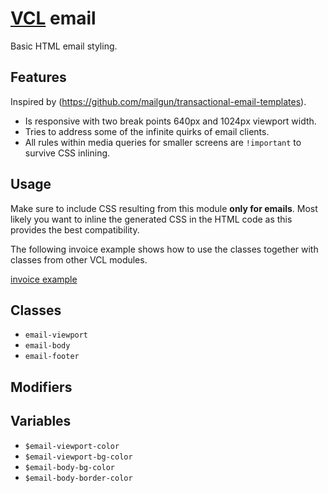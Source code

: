 # [VCL](https://vcl.github.io/vcl/) email

Basic HTML email styling.

## Features

Inspired by (https://github.com/mailgun/transactional-email-templates).

- Is responsive with two break points 640px and 1024px viewport width.
- Tries to address some of the infinite quirks of email clients.
- All rules within media queries for smaller screens are `!important` to survive CSS inlining.

## Usage

Make sure to include CSS resulting from this module **only for emails**.
Most likely you want to inline the generated CSS in the HTML code as this
provides the best compatibility.

The following invoice example shows how to use the classes
together with classes from other VCL modules.

[invoice example](/demo/example-invoice.html)

## Classes

- `email-viewport`
- `email-body`
- `email-footer`

## Modifiers

## Variables

- `$email-viewport-color`
- `$email-viewport-bg-color`
- `$email-body-bg-color`
- `$email-body-border-color`
